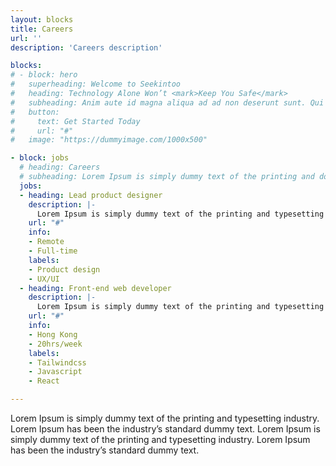 ```yaml
---
layout: blocks
title: Careers
url: ''
description: 'Careers description'

blocks:
# - block: hero
#   superheading: Welcome to Seekintoo
#   heading: Technology Alone Won’t <mark>Keep You Safe</mark>
#   subheading: Anim aute id magna aliqua ad ad non deserunt sunt. Qui irure qui lorem cupidatat commodo. Elit sunt amet fugiat veniam occaecat fugiat aliqua ad ad non deserunt sunt.
#   button:
#     text: Get Started Today
#     url: "#"
#   image: "https://dummyimage.com/1000x500"

- block: jobs
  # heading: Careers
  # subheading: Lorem Ipsum is simply dummy text of the printing and dolorem upsumes typesetting industry.
  jobs:
  - heading: Lead product designer
    description: |- 
      Lorem Ipsum is simply dummy text of the printing and typesetting industry. Lorem Ipsum has been the industry's standard dummy text ever since the 1500s, when an unknown printer. 
    url: "#"
    info:
    - Remote
    - Full-time
    labels: 
    - Product design
    - UX/UI
  - heading: Front-end web developer
    description: |- 
      Lorem Ipsum is simply dummy text of the printing and typesetting industry. Lorem Ipsum has been the industry's standard dummy text ever since the 1500s, when an unknown printer. 
    url: "#"
    info:
    - Hong Kong
    - 20hrs/week
    labels: 
    - Tailwindcss
    - Javascript
    - React

---
```


Lorem Ipsum is simply dummy text of the printing and typesetting industry. Lorem Ipsum has been the industry’s standard dummy text. Lorem Ipsum is simply dummy text of the printing and typesetting industry. Lorem Ipsum has been the industry’s standard dummy text.